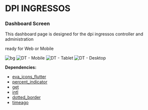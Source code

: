 # DPI INGRESSOS

### Dashboard Screen

This dashboard page is designed for the dpi ingressos controller and administration

ready for Web or Mobile

![bg](https://user-images.githubusercontent.com/89120990/143777785-c1923a0a-461b-470e-b734-467e4773ee04.png)
![DT - Mobile](https://user-images.githubusercontent.com/89120990/144732431-f7204cba-0f76-48db-ae58-7df9051869b7.gif)
![DT - Tablet](https://user-images.githubusercontent.com/89120990/144732432-661f75ac-d3b4-4653-ab97-581987c1a9af.gif)
![DT - Desktop](https://user-images.githubusercontent.com/89120990/144732436-4cbee997-0938-4288-95ec-24d5c51394d6.gif)





**Dependencies:**

- [eva_icons_flutter](https://pub.dev/packages/eva_icons_flutter)
- [percent_indicator](https://pub.dev/packages/percent_indicator)
- [get](https://pub.dev/packages/get)
- [intl](https://pub.dev/packages/intl)
- [dotted_border](https://pub.dev/packages/dotted_border)
- [timeago](https://pub.dev/packages/timeago)
